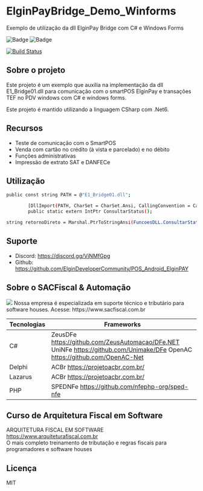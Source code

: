 # ElginPayBridge_Demo_Winforms
Exemplo de utilização da dll ElginPay Bridge com C# e Windows Forms

![Badge](https://img.shields.io/static/v1?label=csharp&message=language&color=blue&style=for-the-badge&logo=csharp)
![Badge](https://img.shields.io/static/v1?label=.net6&message=framework&color=blue&style=for-the-badge&logo=.net)

[![Build Status](https://travis-ci.org/joemccann/dillinger.svg?branch=master)](https://travis-ci.org/joemccann/dillinger)

## Sobre o projeto 
  Este projeto é um exemplo que auxilia na implementação da dll E1_Bridge01.dll para comunicação com o smartPOS ElginPay e transações TEF no PDV windows com C# e windows forms.

Este projeto é mantido utilizando a linguagem CSharp com .Net6. 

## Recursos

- Teste de comunicação com o SmartPOS
- Venda com cartão no crédito (à vista e parcelado) e no débito
- Funções administrativas
- Impressão de extrato SAT e DANFECe


## Utilização
```sh
public const string PATH = @"E1_Bridge01.dll";

        [DllImport(PATH, CharSet = CharSet.Ansi, CallingConvention = CallingConvention.StdCall)]
        public static extern IntPtr ConsultarStatus();

string retornoDireto = Marshal.PtrToStringAnsi(FuncoesDLL.ConsultarStatus());
```

## Suporte

- Discord: https://discord.gg/VjNMfGpg
- Github: https://github.com/ElginDeveloperCommunity/POS_Android_ElginPAY

## Sobre o SACFiscal & Automação
<img src="https://www.sacfiscal.com.br/biosac64.png">
Nossa empresa é especializada em suporte técnico e tributário para software houses.
Acesse: https://www.sacfiscal.com.br

| Tecnologias | Frameworks |
| ------ | ------ |
| C# | ZeusDFe <https://github.com/ZeusAutomacao/DFe.NET> UniNFe <https://github.com/Unimake/DFe> OpenAC <https://github.com/OpenAC-Net> |
| Delphi | ACBr <https://projetoacbr.com.br/> |
| Lazarus | ACBr <https://projetoacbr.com.br/> |
| PHP | SPEDNFe <https://github.com/nfephp-org/sped-nfe> |


## Curso de Arquitetura Fiscal em Software
ARQUITETURA FISCAL EM SOFTWARE <https://www.arquiteturafiscal.com.br>
<br>O mais completo treinamento de tributação e regras fiscais para programadores e software houses

## Licença

MIT

